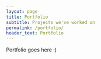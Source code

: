 ```yaml
---
layout: page
title: Portfolio
subtitle: Projects we've worked on
permalink: /portfolio/
header_text: Portfolio
---
```


<div class="container">
Portfolio goes here :)
</div>
